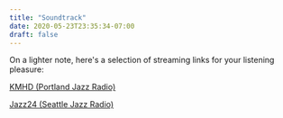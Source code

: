 ```yaml
---
title: "Soundtrack"
date: 2020-05-23T23:35:34-07:00
draft: false
---
```


On a lighter note, here's a selection of streaming links for your listening pleasure:

[KMHD (Portland Jazz Radio)](https://kmhd.org)

[Jazz24 (Seattle Jazz Radio)](https://jazz24.org)